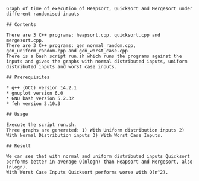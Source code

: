     Graph of time of execution of Heapsort, Quicksort and Mergesort under different randomised inputs

    ## Contents

    There are 3 C++ programs: heapsort.cpp, quicksort.cpp and mergesort.cpp.
    There are 3 C++ programs: gen_normal_random.cpp, gen_uniform_random.cpp and gen_worst_case.cpp
    There is a bash script run.sh which runs the programs against the inputs and gives the graphs with normal distributed inputs, uniform distributed inputs and worst case inputs.

    ## Prerequisites
    
    * g++ (GCC) version 14.2.1
    * gnuplot version 6.0 
    * GNU bash version 5.2.32
    * feh version 3.10.3
   
    ## Usage

    Execute the script run.sh.
    Three graphs are generated: 1) With Uniform distribution inputs 2) With Normal Distribution inputs 3) With Worst Case Inputs.

    ## Result 

    We can see that with normal and uniform distributed inputs Quicksort performs better in average O(nlogn) than Heapsort and Mergesort, also (nlogn).
    With Worst Case Inputs Quicksort performs worse with O(n^2).
    
    
